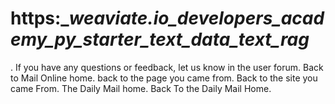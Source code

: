 # https:\__weaviate.io_developers_academy_py_starter_text_data_text_rag_

. If you have any questions or feedback, let us know in the user forum. Back to Mail Online home. back to the page you came from.  Back to the site you came From.  The Daily Mail home. Back To the Daily Mail Home.

